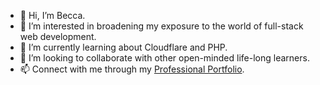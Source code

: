 - 👋 Hi, I’m Becca.
- 👀 I’m interested in broadening my exposure to the world of full-stack web development.
- 🌱 I’m currently learning about Cloudflare and PHP.
- 💞️ I’m looking to collaborate with other open-minded life-long learners.
- 📫 Connect with me through my [Professional Portfolio](https://relero90.github.io/broberts-professional-portfolio/).

<!---
relero90/relero90 is a ✨ special ✨ repository because its `README.md` (this file) appears on your GitHub profile.
You can click the Preview link to take a look at your changes.
--->
